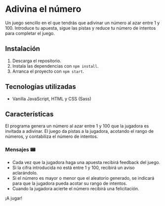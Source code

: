 # Adivina el número

Un juego sencillo en el que tendrás que adivinar un número al azar entre 1 y 100. Introduce tu apuesta, sigue las pistas y reduce tu número de intentos para completar el juego.


## Instalación

1. Descarga el repositorio.
2. Instala las dependencias con ```npm install```.
3. Arranca el proyecto con ```npm start```.
   
## Tecnologías utilizadas

- Vanilla JavaScript, HTML y CSS (Sass)

## Características

El programa genera un número al azar entre 1 y 100 que la jugadora es invitada a adivinar. El juego da pistas a la jugadora, acotando el rango de números, y contabiliza el número de intentos.

### Mensajes 📟

- Cada vez que la jugadora haga una apuesta recibirá feedback del juego.
- Si la cifra introducida no está entre 1 y 100, recibirá un aviso aclarándolo.
- Si el número es mayor o menor que el aleatorio generado, se indicará para que la jugadora pueda acotar su rango de intentos.  
- Cuando la jugadora acierte el número recibirá una felicitación.


¡A jugar!
